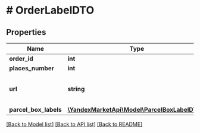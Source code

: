 # # OrderLabelDTO

## Properties

Name | Type | Description | Notes
------------ | ------------- | ------------- | -------------
**order_id** | **int** | Идентификатор заказа. |
**places_number** | **int** | Количество грузовых мест в заказе. |
**url** | **string** | URL файла с ярлыками‑наклейками на все грузовые места в заказе.  Соответствует URL, по которому выполняется запрос &#x60;GET /campaigns/{campaignId}/orders/{orderId}/delivery/labels&#x60;. | [optional]
**parcel_box_labels** | [**\YandexMarketApi\Model\ParcelBoxLabelDTO[]**](ParcelBoxLabelDTO.md) | Информация на ярлыке. |

[[Back to Model list]](../../README.md#models) [[Back to API list]](../../README.md#endpoints) [[Back to README]](../../README.md)
